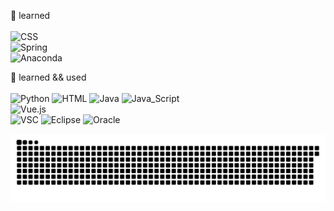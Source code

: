 <!-- 방문자 수 - hit \
[![Hits](https://hits.seeyoufarm.com/api/count/incr/badge.svg?url=https%3A%2F%2Fgithub.com%2Fkingdomunder&count_bg=%2379C83D&title_bg=%23555555&icon=&icon_color=%23E7E7E7&title=hits&edge_flat=false)](https://hits.seeyoufarm.com) 
방문자 수 - hit -->

 <!--  ============================================ Frequently used ==================================================-->
🌱 learned
<br><br>
![CSS](http://img.shields.io/badge/-CSS-0078D4?style=for-the-badge&logo=css3&logoColor=white)
<br>
![Spring](http://img.shields.io/badge/-spring-f2f2f2?style=for-the-badge&logo=spring&logoColor=6DB33F)
<br>
![Anaconda](http://img.shields.io/badge/-anaconda-black?style=for-the-badge&logo=anaconda&logoColor=44A833)

<!--  ============================================ Frequently used ================================================== -->
🌼 learned && used
<br><br>
<img alt="Python" src ="https://img.shields.io/badge/Python-3776AB.svg?&style=for-the-badge&logo=Python&logoColor=ebdf00">
<img alt="HTML" src ="https://img.shields.io/badge/HTML-ffc37a.svg?&style=for-the-badge&logo=Html5&logoColor=E34F26">
<img alt="Java" src ="https://img.shields.io/badge/java-f2f2f2.svg?&style=for-the-badge&logo=Java&logoColor=ff4545">
<img alt="Java_Script" src ="https://img.shields.io/badge/Java_Script-fff200.svg?&style=for-the-badge&logo=Javascript&logoColor=2C2255">
<br>
<img alt="Vue.js" src ="https://img.shields.io/badge/vue.js-fff200.svg?&style=for-the-badge&logo=Vue.js&logoColor=4FC08D">
<br>
<img alt="VSC" src ="https://img.shields.io/badge/VSC-black.svg?&style=for-the-badge&logo=VisualStudioCode&logoColor=007ACC">
<img alt="Eclipse" src ="https://img.shields.io/badge/Eclipse-f2f2f2.svg?&style=for-the-badge&logo=Eclipse&logoColor=2C2255">
<img alt="Oracle" src ="https://img.shields.io/badge/sql_developer-27b7e8.svg?&style=for-the-badge&logo=Oracle&logoColor=F80000">

<!--  ============================================ 뱀 api ==================================================-->
![snake gif](https://github.com/kingdomunder/kingdomunder/blob/output/github-contribution-grid-snake.svg)


<!--  ============================================ 참고 ==================================================-->
<!--
 [![뱃지이름](http://img.shields.io/badge/뱃지이름-배경색?style=for-the-badge&logo=로고이름&logoColor=로고색&link=링크)

![Ruby](http://img.shields.io/badge/-ruby-CC342D?style=for-the-badge&logo=Ruby&logoColor=white)   
![Atom](http://img.shields.io/badge/-atom-green?style=for-the-badge&logo=Atom&logoColor=66595C)
-->


<!--
**kingdomunder/kingdomunder** is a ✨ _special_ ✨ repository because its `README.md` (this file) appears on your GitHub profile.

Here are some ideas to get you started:

- 🔭 I’m currently working on ...
- 🌱 I’m currently learning ...
- 👯 I’m looking to collaborate on ...
- 🤔 I’m looking for help with ...
- 💬 Ask me about ...
- 📫 How to reach me: ...
- 😄 Pronouns: ...
- ⚡ Fun fact: ...
-->




